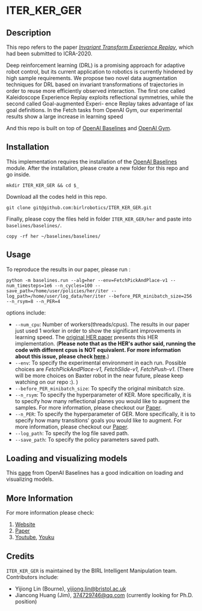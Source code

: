 # ITER_KER_GER

## Description

This repo refers to the paper [*Invariant Transform Experience Replay*](https://arxiv.org/abs/1909.10707#), which had been submitted to ICRA-2020. 

Deep reinforcement learning (DRL) is a promising approach for adaptive robot control, but its current application to robotics is currently hindered by high sample requirements. We propose two novel data augmentation techniques for DRL based on invariant transformations of trajectories in order to reuse more efficiently observed interaction. The first one called Kaleidoscope Experience Replay exploits reflectional symmetries, while the second called Goal-augmented Experi- ence Replay takes advantage of lax goal definitions. In the Fetch tasks from OpenAI Gym, our experimental results show a large increase in learning speed

And this repo is built on top of [OpenAI Baselines](https://github.com/openai/baselines/tree/master/baselines) and [OpenAI Gym](https://github.com/openai/gym). 

## Installation

This implementation requires the installation of the [OpenAI Baselines](https://github.com/openai/baselines/tree/master/baselines) module. 
After the installation, please create a new folder for this repo and go inside.
```
mkdir ITER_KER_GER && cd $_
```
Download all the codes held in this repo.
```
git clone git@github.com:birlrobotics/ITER_KER_GER.git
```
Finally, please copy the files held in folder `ITER_KER_GER/her` and paste into `baselines/baselines/`.
```
copy -rf her ~/baselines/baselines/
```
## Usage

To reproduce the results in our paper, please run :
```
python -m baselines.run --alg=her --env=FetchPickAndPlace-v1 --num_timesteps=1e6 --n_cycles=100 --save_path=/home/user/policies/her/iter --log_path=/home/user/log_data/her/iter --before_PER_minibatch_size=256 --n_rsym=8 --n_PER=4
```

options include:
* `--num_cpu`: Number of workers(threads/cpus). The results in our paper just used 1 worker in order to show the significant improvements in learning speed. The [original HER paper](https://arxiv.org/abs/1802.09464) presents this HER implementation. (**Please note that as the HER's author said, running the code with different cpus is NOT equivalent. For more information about this issue, please check [here](https://github.com/openai/baselines/issues/314).**)
* `--env`: To specify the experimental environment in each run. Possible choices are *FetchPickAndPlace-v1, FetchSlide-v1, FetchPush-v1*. (There will be more choices on Baxter robot in the near future, please keep watching on our repo :). )
* `--before_PER_minibatch_size`: To specify the original minibatch size.
* `--n_rsym`: To specify the hyperparameter of KER. More specifically, it is to specify how many reflectional planes you would like to augment the samples. For more information, please checkout our [Paper](https://arxiv.org/abs/1909.10707#).
* `--n_PER`: To specify the hyperparameter of GER. More specifically, it is to specify how many transitions' goals you would like to augment. For more information, please checkout our [Paper](https://arxiv.org/abs/1909.10707#).
* `--log_path`: To specify the log file saved path.
* `--save_path`: To specify the policy parameters saved path.

## Loading and visualizing models

This [page](https://github.com/openai/baselines#saving-loading-and-visualizing-models) from OpenAI Baselines has a good indicaition on loading and visualizing models.

## More Information

For more information please check:
1. [Website](http://www.juanrojas.net/ker/)
2. [Paper](https://arxiv.org/abs/1909.10707#)
3. [Youtube](https://www.youtube.com/watch?v=qM3QEeqHTdk&feature=youtu.be), [Youku](https://v.youku.com/v_show/id_XNDM3NDY0NzM0MA==.html?spm=a2hzp.8244740.0.0)

## Credits

`ITER_KER_GER` is maintained by the BIRL Intelligent Manipulation team. Contributors include:

- Yijiong Lin (Bourne), yijiong.lin@bristol.ac.uk
- Jiancong Huang (Jim), 374729746@qq.com (currently looking for Ph.D. position)
